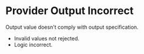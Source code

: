 # Provider Output Incorrect

Output value doesn't comply with output specification.

* Invalid values not rejected.
* Logic incorrect.
